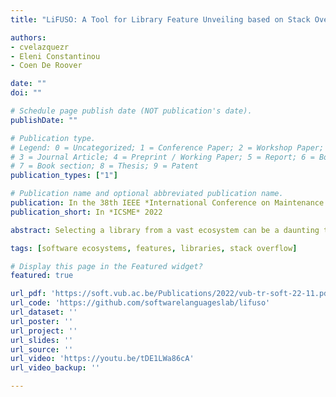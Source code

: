 ```yaml
---
title: "LiFUSO: A Tool for Library Feature Unveiling based on Stack Overflow Posts"

authors:
- cvelazquezr
- Eleni Constantinou
- Coen De Roover

date: ""
doi: ""

# Schedule page publish date (NOT publication's date).
publishDate: ""

# Publication type.
# Legend: 0 = Uncategorized; 1 = Conference Paper; 2 = Workshop Paper;
# 3 = Journal Article; 4 = Preprint / Working Paper; 5 = Report; 6 = Book; 
# 7 = Book section; 8 = Thesis; 9 = Patent
publication_types: ["1"]

# Publication name and optional abbreviated publication name.
publication: In the 38th IEEE *International Conference on Maintenance and Evolution*, ICSME 2022, Limassol, Cyprus
publication_short: In *ICSME* 2022

abstract: Selecting a library from a vast ecosystem can be a daunting task. The libraries are not only numerous, but they also lack an enumeration of the features they offer. A feature enumeration for each library in an ecosystem would help developers select the most appropriate library for the task at hand. Within this enumeration, a library feature could take the form of a brief description together with the API references through which the feature can be reused. This paper presents LiFUSO, a tool that leverages Stack Overflow posts to compute a list of such features for a given library. Each feature corresponds to a cluster of related API references based on the similarity of the Stack Overflow posts in which they occur. Once LiFUSO has extracted such a cluster of posts, it applies natural language processing to describe the corresponding feature. We describe the engineering aspects of the tool, and illustrate its usage through a preliminary case study in which we compare the features uncovered for two competing libraries within the same domain. An executable version of the tool is available at https://github.com/softwarelanguageslab/lifuso and its demon- stration video is accessible at https://youtu.be/tDE1LWa86cA.

tags: [software ecosystems, features, libraries, stack overflow]

# Display this page in the Featured widget?
featured: true

url_pdf: 'https://soft.vub.ac.be/Publications/2022/vub-tr-soft-22-11.pdf'
url_code: 'https://github.com/softwarelanguageslab/lifuso'
url_dataset: ''
url_poster: ''
url_project: ''
url_slides: ''
url_source: ''
url_video: 'https://youtu.be/tDE1LWa86cA'
url_video_backup: ''

---
```

